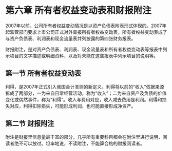 # 第六章 所有者权益变动表和财报附注

2007年以前，公司所有者权益变动情况是以资产负债表附表形式体现的。2007年起监管部门要求上市公司正式对外呈报所有者权益变动表，所有者权益变动表成了与资产负债表、利润表和现金流量表并列披露的第四张财务报表。

财报附注，是对资产负债表、利润表、现金流量表和所有者权益变动表等报表中列示项目的文字描述或明细资料，以及对未能在这些报表中列示项目的说明等。

## 第一节 所有者权益变动表

利得，是2007年正式引入我国会计准则的新定义。利得将以前的“收入”依据来源拆成了两部分，一为来自日常经营活动，称为“收入”；二为来自资产及负债的价值变化或偶然事件，称为“利得”。收入与费用对应，收入减去费用是利润。利得和损失对应，利得扣除损失，可能形成利润，也可能直接形成净资产。

## 第二节 财报附注

附注是财报里信息量最丰富的部分，几乎所有重要科目都会在附注里进行说明，阅读者绝不可以放过。坦率地说，不读附注，不能算合格的财报阅读者。
